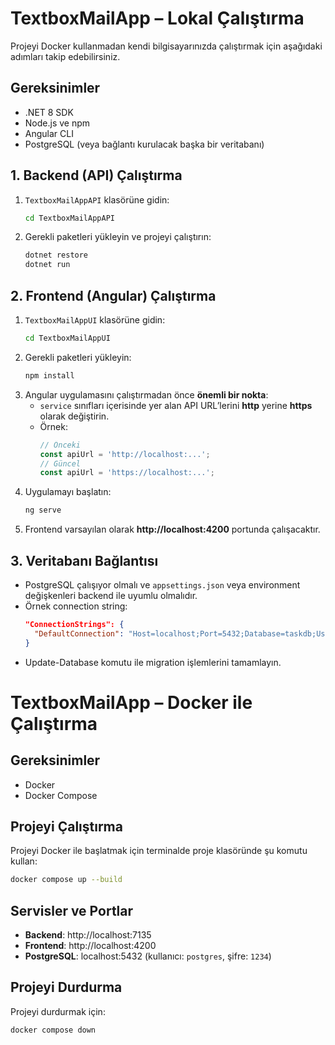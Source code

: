 # TextboxMailApp – Lokal Çalıştırma

Projeyi Docker kullanmadan kendi bilgisayarınızda çalıştırmak için aşağıdaki adımları takip edebilirsiniz.

## Gereksinimler
- .NET 8 SDK
- Node.js ve npm
- Angular CLI
- PostgreSQL (veya bağlantı kurulacak başka bir veritabanı)

## 1. Backend (API) Çalıştırma
1. `TextboxMailAppAPI` klasörüne gidin:
   ```bash
   cd TextboxMailAppAPI
   ```
2. Gerekli paketleri yükleyin ve projeyi çalıştırın:
   ```bash
   dotnet restore
   dotnet run
   ```


## 2. Frontend (Angular) Çalıştırma
1. `TextboxMailAppUI` klasörüne gidin:
   ```bash
   cd TextboxMailAppUI
   ```
2. Gerekli paketleri yükleyin:
   ```bash
   npm install
   ```
3. Angular uygulamasını çalıştırmadan önce **önemli bir nokta**:  
   - `service` sınıfları içerisinde yer alan API URL’lerini **http** yerine **https** olarak değiştirin.  
   - Örnek:  
     ```typescript
     // Önceki
     const apiUrl = 'http://localhost:...';
     // Güncel
     const apiUrl = 'https://localhost:...';
     ```
4. Uygulamayı başlatın:
   ```bash
   ng serve
   ```
5. Frontend varsayılan olarak **http://localhost:4200** portunda çalışacaktır.

## 3. Veritabanı Bağlantısı
- PostgreSQL çalışıyor olmalı ve `appsettings.json` veya environment değişkenleri backend ile uyumlu olmalıdır.
- Örnek connection string:
  ```json
  "ConnectionStrings": {
    "DefaultConnection": "Host=localhost;Port=5432;Database=taskdb;Username=postgres;Password=1234"
  }
  ```
- Update-Database komutu ile migration işlemlerini tamamlayın.



# TextboxMailApp – Docker ile Çalıştırma

## Gereksinimler
- Docker
- Docker Compose

## Projeyi Çalıştırma
Projeyi Docker ile başlatmak için terminalde proje klasöründe şu komutu kullan:

```bash
docker compose up --build
```


## Servisler ve Portlar
- **Backend**: http://localhost:7135  
- **Frontend**: http://localhost:4200  
- **PostgreSQL**: localhost:5432 (kullanıcı: `postgres`, şifre: `1234`)  

## Projeyi Durdurma
Projeyi durdurmak için:

```bash
docker compose down
```

